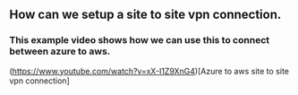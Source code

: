 ## How can we setup a site to site vpn connection.

### This example video shows how we can use this to connect between azure to aws.

(https://www.youtube.com/watch?v=xX-I1Z9XnG4)[Azure to aws site to site vpn connection]

